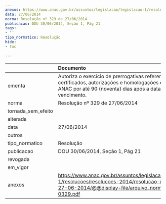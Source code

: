 ```yaml
---
anexos: https://www.anac.gov.br/assuntos/legislacao/legislacao-1/resolucoes/resolucoes-2014/resolucao-no-329-de-27-06-2014/@@display-file/arquivo_norma/RA2014-0329.pdf
data: 27/06/2014
norma: Resolução nº 329 de 27/06/2014
publicacao: DOU 30/06/2014, Seção 1, Pág 21
tags:
- ''
tipo_normatico: Resolução
hide: 
- toc 
 
---
```


|                    | Documento                                                                                                                                                            |
|:-------------------|:---------------------------------------------------------------------------------------------------------------------------------------------------------------------|
| ementa             | Autoriza o exercício de prerrogativas referentes a certificados, autorizações e homologações emitidas pela ANAC por até 90 (noventa) dias após a data de vencimento. |
| norma              | Resolução nº 329 de 27/06/2014                                                                                                                                       |
| tornada_sem_efeito |                                                                                                                                                                      |
| alterada           |                                                                                                                                                                      |
| data               | 27/06/2014                                                                                                                                                           |
| outros             |                                                                                                                                                                      |
| tipo_normatico     | Resolução                                                                                                                                                            |
| publicacao         | DOU 30/06/2014, Seção 1, Pág 21                                                                                                                                      |
| revogada           |                                                                                                                                                                      |
| em_vigor           |                                                                                                                                                                      |
| anexos             | https://www.anac.gov.br/assuntos/legislacao/legislacao-1/resolucoes/resolucoes-2014/resolucao-no-329-de-27-06-2014/@@display-file/arquivo_norma/RA2014-0329.pdf      |